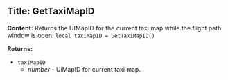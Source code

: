 ## Title: GetTaxiMapID

**Content:**
Returns the UIMapID for the current taxi map while the flight path window is open.
`local taxiMapID = GetTaxiMapID()`

**Returns:**
- `taxiMapID`
  - *number* - UiMapID for current taxi map.